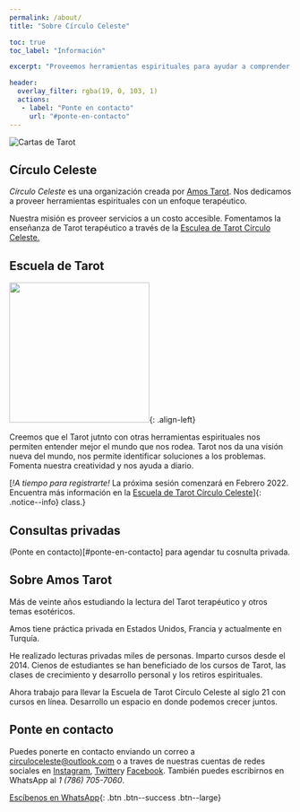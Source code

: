 ```yaml
---
permalink: /about/
title: "Sobre Círculo Celeste"

toc: true
toc_label: "Información"

excerpt: "Proveemos herramientas espirituales para ayudar a comprender los asuntos terrenales. Cursos, talleres y seminarios."

header:
  overlay_filter: rgba(19, 0, 103, 1)
  actions:
   - label: "Ponte en contacto"
     url: "#ponte-en-contacto"
---
```

![Cartas de Tarot](https://images.unsplash.com/photo-1600429991827-5224817554f8?ixlib=rb-1.2.1&ixid=MnwxMjA3fDB8MHxwaG90by1wYWdlfHx8fGVufDB8fHx8&auto=format&fit=crop&w=870&q=80)

## Círculo Celeste

*Círculo Celeste* es una organización creada por [Amos Tarot](#sobre-amos-tarot). Nos dedicamos a proveer herramientas espirituales con un enfoque terapéutico.

Nuestra misión es proveer servicios a un costo accesible. Fomentamos la enseñanza de Tarot terapéutico a través de la [Esculea de Tarot Círculo Celeste.](/escuela-de-tarot/)

## Escuela de Tarot

<img src="https://algzb.github.io/tarot/img/deck/tarot-world.jpg" width="250">{: .align-left}

Creemos que el Tarot jutnto con otras herramientas espirituales nos permiten entender mejor el mundo que nos rodea. Tarot nos da una visión nueva del mundo, nos permite identificar soluciones a los problemas. Fomenta nuestra creatividad y nos ayuda a diario.

[*!A tiempo para registrarte!* La próxima sesión comenzará en Febrero 2022. Encuentra más información en la [Escuela de Tarot Círculo Celeste](/esuela-de-tarot)]{: .notice--info} class.}

## Consultas privadas

(Ponte en contacto)[#ponte-en-contacto] para agendar tu cosnulta privada.

## Sobre Amos Tarot

Más de veinte años estudiando la lectura del Tarot terapéutico y otros temas esotéricos.

Amos tiene práctica privada en Estados Unidos, Francia y actualmente en Turquía.

He realizado lecturas privadas miles de personas. Imparto cursos desde el 2014. Cienos de estudiantes se han beneficiado de los cursos de Tarot, las clases de crecimiento y desarrollo personal y los retiros espirituales.

Ahora trabajo para llevar la Escuela de Tarot Círculo Celeste al siglo 21 con cursos en línea. Desarrollo un espacio en donde podemos crecer juntos.

## Ponte en contacto

Puedes ponerte en contacto enviando un correo a circuloceleste@outlook.com o a traves de nuestras cuentas de redes sociales en [Instagram](https://instagram.com/amos.tarot), [Twitter](https://twitter.com/amostarot)y [Facebook](https://facebook.com/amostarot). También puedes escribirnos en WhatsApp al *1 (786) 705-7060*.

[Escíbenos en WhatsApp](https://wa.me/17867057060){: .btn .btn--success .btn--large}
